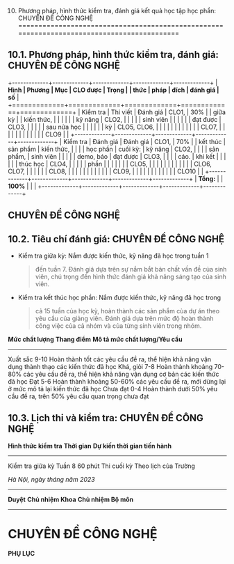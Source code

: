 10. Phương pháp, hình thức kiểm tra, đánh giá kết quả học tập học phần: CHUYÊN ĐỀ CÔNG NGHỆ
===========================================================================================

10.1. Phương pháp, hình thức kiểm tra, đánh giá: CHUYÊN ĐỀ CÔNG NGHỆ
--------------------------------------------------------------------

+-------------+-------------+-------------+-------------+-------------+
| **Hình      | **Phương    | **Mục       | **CLO được  | **Trọng     |
| thức**      | pháp**      | đích**      | đánh giá**  | số**        |
+=============+=============+=============+=============+=============+
| Kiểm tra    | Thi viết    | Đánh giá    | CLO1,       | 30%         |
| giữa kỳ     |             | kiến thức,  |             |             |
|             |             | kỹ năng     | CLO2,       |             |
|             |             | sinh viên   |             |             |
|             |             | đạt được    | CLO3,       |             |
|             |             | sau nửa học |             |             |
|             |             | kỳ          | CLO5, CLO6, |             |
|             |             |             |             |             |
|             |             |             | CLO7,       |             |
|             |             |             |             |             |
|             |             |             | CLO9        |             |
+-------------+-------------+-------------+-------------+-------------+
| Kiểm tra    | Đánh giá    | Đánh giá    | CLO1,       | 70%         |
| kết thúc    | sản phẩm    | kiến thức,  |             |             |
| học phần    | cuối kỳ:    | kỹ năng     | CLO2,       |             |
|             | sản phẩm,   | sinh viên   |             |             |
|             | demo, báo   | đạt được    | CLO3,       |             |
|             | cáo.        | khi kết     |             |             |
|             |             | thúc học    | CLO4,       |             |
|             |             | phần        |             |             |
|             |             |             | CLO5,       |             |
|             |             |             |             |             |
|             |             |             | CLO6, CLO7, |             |
|             |             |             | CLO8,       |             |
|             |             |             |             |             |
|             |             |             | CLO9,       |             |
|             |             |             |             |             |
|             |             |             | CLO10       |             |
+-------------+-------------+-------------+-------------+-------------+
| **Tổng:**   |             | **100%**    |             |             |
+-------------+-------------+-------------+-------------+-------------+

 CHUYÊN ĐỀ CÔNG NGHỆ
-------------------

10.2. Tiêu chí đánh giá: CHUYÊN ĐỀ CÔNG NGHỆ
--------------------------------------------

-   Kiểm tra giữa kỳ: Nắm được kiến thức, kỹ năng đã học trong tuần 1
    > đến tuần 7. Đánh giá dựa trên sự nắm bắt bản chất vấn đề của sinh
    > viên, chú trọng đến hình thức đánh giá khả năng sáng tạo của sinh
    > viên.

-   Kiểm tra kết thúc học phần: Nắm được kiến thức, kỹ năng đã học trong
    > cả 15 tuần của học kỳ, hoàn thành các sản phẩm cùa dự án theo yêu
    > cầu của giảng viên. Đánh giá dựa trên mức độ hoàn thành công việc
    > của cả nhóm và của từng sinh viên trong nhóm.

  **Mức chất lượng**   **Thang điểm**   **Mô tả mức chất lượng/Yêu cầu**
  -------------------- ---------------- ----------------------------------------------------------------------------------------------------
  Xuất sắc             9-10             Hoàn thành tốt các yêu cầu đề ra, thể hiện khả năng vận dụng thành thạo các kiến thức đã học
  Khá, giỏi            7-8              Hoàn thành khoảng 70-80% các yêu cầu đề ra, thể hiện khả năng vận dụng cơ bản các kiến thức đã học
  Đạt                  5-6              Hoàn thành khoảng 50-60% các yêu cầu đề ra, mới dừng lại ở mức mô tả lại kiến thức đã học
  Chưa đạt             0-4              Hoàn thành dưới 50% yêu cầu đề ra, trên 50% yêu cầu quan trọng chưa đạt

10.3. Lịch thi và kiểm tra: CHUYÊN ĐỀ CÔNG NGHỆ
-----------------------------------------------

  **Hình thức kiểm tra**   **Thời gian**          **Dự kiến thời gian tiến hành**
  ------------------------ ---------------------- ---------------------------------
  Kiểm tra giữa kỳ         Tuần 8                 60 phút
  Thi cuối kỳ              Theo lịch của Trường   

*Hà Nội, ngày tháng năm 2023*

  ----------- -------------------- ----------------------
  **Duyệt**   **Chủ nhiệm Khoa**   **Chủ nhiệm Bộ môn**
  ----------- -------------------- ----------------------

 CHUYÊN ĐỀ CÔNG NGHỆ
===================

**PHỤ LỤC**
